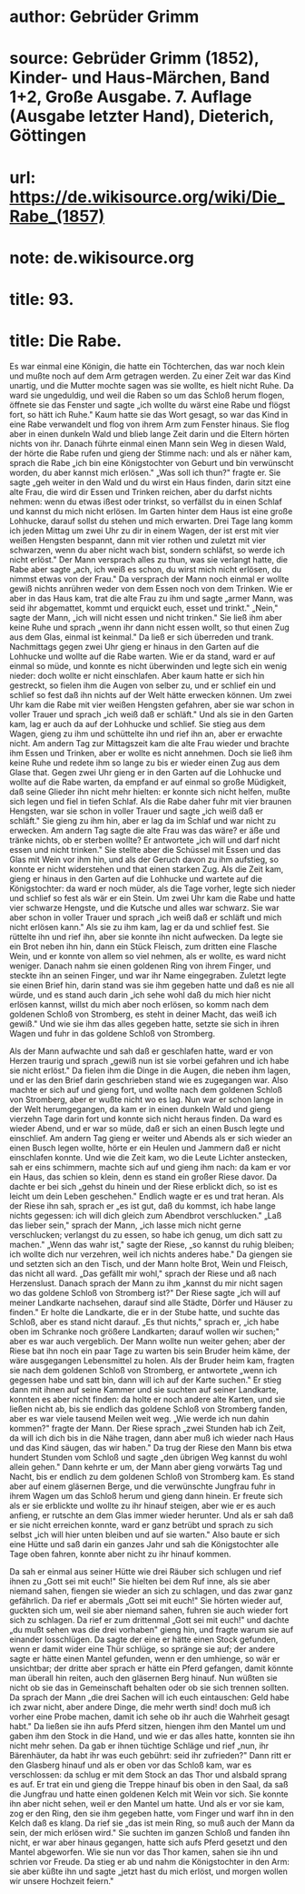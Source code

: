 # author: Gebrüder Grimm
# source: Gebrüder Grimm (1852), Kinder- und Haus-Märchen, Band 1+2, Große Ausgabe. 7. Auflage (Ausgabe letzter Hand), Dieterich, Göttingen
# url: https://de.wikisource.org/wiki/Die_Rabe_(1857)
# note: de.wikisource.org
# title: 93.

# title: Die Rabe.

Es war einmal eine Königin, die hatte ein Töchterchen, das war noch klein und mußte noch auf dem Arm getragen werden. Zu einer Zeit war das Kind unartig, und die Mutter mochte sagen was sie wollte, es hielt nicht Ruhe. Da ward sie ungeduldig, und weil die Raben so um das Schloß herum flogen, öffnete sie das Fenster und sagte „ich wollte du wärst eine Rabe und flögst fort, so hätt ich Ruhe." Kaum hatte sie das Wort gesagt, so war das Kind in eine Rabe verwandelt und flog von ihrem Arm zum Fenster hinaus. Sie flog aber in einen dunkeln Wald und blieb lange Zeit darin und die Eltern hörten nichts von ihr. Danach führte einmal einen Mann sein Weg in diesen Wald, der hörte die Rabe rufen und gieng der Stimme nach: und als er näher kam, sprach die Rabe „ich bin eine Königstochter von Geburt und bin verwünscht worden, du aber kannst mich erlösen." „Was soll ich thun?" fragte er. Sie sagte „geh weiter in den Wald und du wirst ein Haus finden, darin sitzt eine alte Frau, die wird dir Essen und Trinken reichen, aber du darfst nichts nehmen: wenn du etwas ißest oder trinkst, so verfällst du in einen Schlaf und kannst du mich nicht erlösen. Im Garten hinter dem Haus ist eine große Lohhucke, darauf sollst du stehen und mich erwarten. Drei Tage lang komm ich jeden Mittag um zwei Uhr zu dir in einem Wagen, der ist erst mit vier weißen Hengsten bespannt, dann mit vier  rothen und zuletzt mit vier schwarzen, wenn du aber nicht wach bist, sondern schläfst, so werde ich nicht erlöst." Der Mann versprach alles zu thun, was sie verlangt hatte, die Rabe aber sagte „ach, ich weiß es schon, du wirst mich nicht erlösen, du nimmst etwas von der Frau." Da versprach der Mann noch einmal er wollte gewiß nichts anrühren weder von dem Essen noch von dem Trinken. Wie er aber in das Haus kam, trat die alte Frau zu ihm und sagte „armer Mann, was seid ihr abgemattet, kommt und erquickt euch, esset und trinkt." „Nein," sagte der Mann, „ich will nicht essen und nicht trinken." Sie ließ ihm aber keine Ruhe und sprach „wenn ihr dann nicht essen wollt, so thut einen Zug aus dem Glas, einmal ist keinmal." Da ließ er sich überreden und trank. Nachmittags gegen zwei Uhr gieng er hinaus in den Garten auf die Lohhucke und wollte auf die Rabe warten. Wie er da stand, ward er auf einmal so müde, und konnte es nicht überwinden und legte sich ein wenig nieder: doch wollte er nicht einschlafen. Aber kaum hatte er sich hin gestreckt, so fielen ihm die Augen von selber zu, und er schlief ein und schlief so fest daß ihn nichts auf der Welt hätte erwecken können. Um zwei Uhr kam die Rabe mit vier weißen Hengsten gefahren, aber sie war schon in voller Trauer und sprach „ich weiß daß er schläft." Und als sie in den Garten kam, lag er auch da auf der Lohhucke und schlief. Sie stieg aus dem Wagen, gieng zu ihm und schüttelte ihn und rief ihn an, aber er erwachte nicht. Am andern Tag zur Mittagszeit kam die alte Frau wieder und brachte ihm Essen und Trinken, aber er wollte es nicht annehmen. Doch sie ließ ihm keine Ruhe und redete ihm so lange zu bis er wieder einen Zug aus dem Glase that. Gegen zwei Uhr gieng er in den Garten auf die Lohhucke und wollte auf die Rabe warten, da empfand er auf einmal so große Müdigkeit, daß seine Glieder ihn nicht mehr hielten: er konnte sich nicht helfen, mußte sich legen und fiel in  tiefen Schlaf. Als die Rabe daher fuhr mit vier braunen Hengsten, war sie schon in voller Trauer und sagte „ich weiß daß er schläft." Sie gieng zu ihm hin, aber er lag da im Schlaf und war nicht zu erwecken. Am andern Tag sagte die alte Frau was das wäre? er äße und tränke nichts, ob er sterben wollte? Er antwortete „ich will und darf nicht essen und nicht trinken." Sie stellte aber die Schüssel mit Essen und das Glas mit Wein vor ihm hin, und als der Geruch davon zu ihm aufstieg, so konnte er nicht widerstehen und that einen starken Zug. Als die Zeit kam, gieng er hinaus in den Garten auf die Lohhucke und wartete auf die Königstochter: da ward er noch müder, als die Tage vorher, legte sich nieder und schlief so fest als wär er ein Stein. Um zwei Uhr kam die Rabe und hatte vier schwarze Hengste, und die Kutsche und alles war schwarz. Sie war aber schon in voller Trauer und sprach „ich weiß daß er schläft und mich nicht erlösen kann." Als sie zu ihm kam, lag er da und schlief fest. Sie rüttelte ihn und rief ihn, aber sie konnte ihn nicht aufwecken. Da legte sie ein Brot neben ihn hin, dann ein Stück Fleisch, zum dritten eine Flasche Wein, und er konnte von allem so viel nehmen, als er wollte, es ward nicht weniger. Danach nahm sie einen goldenen Ring von ihrem Finger, und steckte ihn an seinen Finger, und war ihr Name eingegraben. Zuletzt legte sie einen Brief hin, darin stand was sie ihm gegeben hatte und daß es nie all würde, und es stand auch darin „ich sehe wohl daß du mich hier nicht erlösen kannst, willst du mich aber noch erlösen, so komm nach dem goldenen Schloß von Stromberg, es steht in deiner Macht, das weiß ich gewiß." Und wie sie ihm das alles gegeben hatte, setzte sie sich in ihren Wagen und fuhr in das goldene Schloß von Stromberg. 

Als der Mann aufwachte und sah daß er geschlafen hatte, ward er von Herzen traurig und sprach „gewiß nun ist sie vorbei gefahren  und ich habe sie nicht erlöst." Da fielen ihm die Dinge in die Augen, die neben ihm lagen, und er las den Brief darin geschrieben stand wie es zugegangen war. Also machte er sich auf und gieng fort, und wollte nach dem goldenen Schloß von Stromberg, aber er wußte nicht wo es lag. Nun war er schon lange in der Welt herumgegangen, da kam er in einen dunkeln Wald und gieng vierzehn Tage darin fort und konnte sich nicht heraus finden. Da ward es wieder Abend, und er war so müde, daß er sich an einen Busch legte und einschlief. Am andern Tag gieng er weiter und Abends als er sich wieder an einen Busch legen wollte, hörte er ein Heulen und Jammern daß er nicht einschlafen konnte. Und wie die Zeit kam, wo die Leute Lichter anstecken, sah er eins schimmern, machte sich auf und gieng ihm nach: da kam er vor ein Haus, das schien so klein, denn es stand ein großer Riese davor. Da dachte er bei sich „gehst du hinein und der Riese erblickt dich, so ist es leicht um dein Leben geschehen." Endlich wagte er es und trat heran. Als der Riese ihn sah, sprach er „es ist gut, daß du kommst, ich habe lange nichts gegessen: ich will dich gleich zum Abendbrot verschlucken." „Laß das lieber sein," sprach der Mann, „ich lasse mich nicht gerne verschlucken; verlangst du zu essen, so habe ich genug, um dich satt zu machen." „Wenn das wahr ist," sagte der Riese, „so kannst du ruhig bleiben; ich wollte dich nur verzehren, weil ich nichts anderes habe." Da giengen sie und setzten sich an den Tisch, und der Mann holte Brot, Wein und Fleisch, das nicht all ward. „Das gefällt mir wohl," sprach der Riese und aß nach Herzenslust. Danach sprach der Mann zu ihm „kannst du mir nicht sagen wo das goldene Schloß von Stromberg ist?" Der Riese sagte „ich will auf meiner Landkarte nachsehen, darauf sind alle Städte, Dörfer und Häuser zu finden." Er holte die Landkarte, die er in der Stube hatte, und suchte das Schloß, aber es stand nicht darauf. „Es thut nichts," sprach er, „ich habe oben  im Schranke noch größere Landkarten; darauf wollen wir suchen;" aber es war auch vergeblich. Der Mann wollte nun weiter gehen; aber der Riese bat ihn noch ein paar Tage zu warten bis sein Bruder heim käme, der wäre ausgegangen Lebensmittel zu holen. Als der Bruder heim kam, fragten sie nach dem goldenen Schloß von Stromberg, er antwortete „wenn ich gegessen habe und satt bin, dann will ich auf der Karte suchen." Er stieg dann mit ihnen auf seine Kammer und sie suchten auf seiner Landkarte, konnten es aber nicht finden: da holte er noch andere alte Karten, und sie ließen nicht ab, bis sie endlich das goldene Schloß von Stromberg fanden, aber es war viele tausend Meilen weit weg. „Wie werde ich nun dahin kommen?" fragte der Mann. Der Riese sprach „zwei Stunden hab ich Zeit, da will ich dich bis in die Nähe tragen, dann aber muß ich wieder nach Haus und das Kind säugen, das wir haben." Da trug der Riese den Mann bis etwa hundert Stunden vom Schloß und sagte „den übrigen Weg kannst du wohl allein gehen." Dann kehrte er um, der Mann aber gieng vorwärts Tag und Nacht, bis er endlich zu dem goldenen Schloß von Stromberg kam. Es stand aber auf einem gläsernen Berge, und die verwünschte Jungfrau fuhr in ihrem Wagen um das Schloß herum und gieng dann hinein. Er freute sich als er sie erblickte und wollte zu ihr hinauf steigen, aber wie er es auch anfieng, er rutschte an dem Glas immer wieder herunter. Und als er sah daß er sie nicht erreichen konnte, ward er ganz betrübt und sprach zu sich selbst „ich will hier unten bleiben und auf sie warten." Also baute er sich eine Hütte und saß darin ein ganzes Jahr und sah die Königstochter alle Tage oben fahren, konnte aber nicht zu ihr hinauf kommen. 

Da sah er einmal aus seiner Hütte wie drei Räuber sich schlugen und rief ihnen zu „Gott sei mit euch!" Sie hielten bei dem Ruf inne, als sie aber niemand sahen, fiengen sie wieder an sich  zu schlagen, und das zwar ganz gefährlich. Da rief er abermals „Gott sei mit euch!" Sie hörten wieder auf, guckten sich um, weil sie aber niemand sahen, fuhren sie auch wieder fort sich zu schlagen. Da rief er zum drittenmal „Gott sei mit euch!" und dachte „du mußt sehen was die drei vorhaben" gieng hin, und fragte warum sie auf einander losschlügen. Da sagte der eine er hätte einen Stock gefunden, wenn er damit wider eine Thür schlüge, so spränge sie auf; der andere sagte er hätte einen Mantel gefunden, wenn er den umhienge, so wär er unsichtbar; der dritte aber sprach er hätte ein Pferd gefangen, damit könnte man überall hin reiten, auch den gläsernen Berg hinauf. Nun wüßten sie nicht ob sie das in Gemeinschaft behalten oder ob sie sich trennen sollten. Da sprach der Mann „die drei Sachen will ich euch eintauschen: Geld habe ich zwar nicht, aber andere Dinge, die mehr werth sind! doch muß ich vorher eine Probe machen, damit ich sehe ob ihr auch die Wahrheit gesagt habt." Da ließen sie ihn aufs Pferd sitzen, hiengen ihm den Mantel um und gaben ihm den Stock in die Hand, und wie er das alles hatte, konnten sie ihn nicht mehr sehen. Da gab er ihnen tüchtige Schläge und rief „nun, ihr Bärenhäuter, da habt ihr was euch gebührt: seid ihr zufrieden?" Dann ritt er den Glasberg hinauf und als er oben vor das Schloß kam, war es verschlossen: da schlug er mit dem Stock an das Thor und alsbald sprang es auf. Er trat ein und gieng die Treppe hinauf bis oben in den Saal, da saß die Jungfrau und hatte einen goldenen Kelch mit Wein vor sich. Sie konnte ihn aber nicht sehen, weil er den Mantel um hatte. Und als er vor sie kam, zog er den Ring, den sie ihm gegeben hatte, vom Finger und warf ihn in den Kelch daß es klang. Da rief sie „das ist mein Ring, so muß auch der Mann da sein, der mich erlösen wird." Sie suchten im ganzen Schloß und fanden ihn  nicht, er war aber hinaus gegangen, hatte sich aufs Pferd gesetzt und den Mantel abgeworfen. Wie sie nun vor das Thor kamen, sahen sie ihn und schrien vor Freude. Da stieg er ab und nahm die Königstochter in den Arm: sie aber küßte ihn und sagte „jetzt hast du mich erlöst, und morgen wollen wir unsere Hochzeit feiern." 

